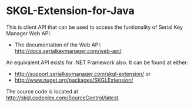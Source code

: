 SKGL-Extension-for-Java
=======================

This is client API that can be used to access the funtionality of Serial Key Manager Web API.
* The documentation of the Web API: http://docs.serialkeymanager.com/web-api/.

An equivalent API exists for .NET Framework also. It can be found at either:
* http://support.serialkeymanager.com/skgl-extension/ or
* http://www.nuget.org/packages/SKGLExtension/

The source code is located at http://skgl.codeplex.com/SourceControl/latest.
